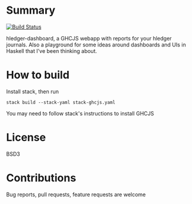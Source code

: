 # Summary

[![Build Status](https://travis-ci.org/j-mueller/hldb.svg?branch=master)](https://travis-ci.org/j-mueller/hldb)

hledger-dashboard, a GHCJS webapp with reports for your hledger journals. Also a playground for some ideas around dashboards and UIs in Haskell that I've been thinking about.

# How to build
Install stack, then run
```
stack build --stack-yaml stack-ghcjs.yaml
```

You may need to follow stack's instructions to install GHCJS

# License

BSD3

# Contributions

Bug reports, pull requests, feature requests are welcome
